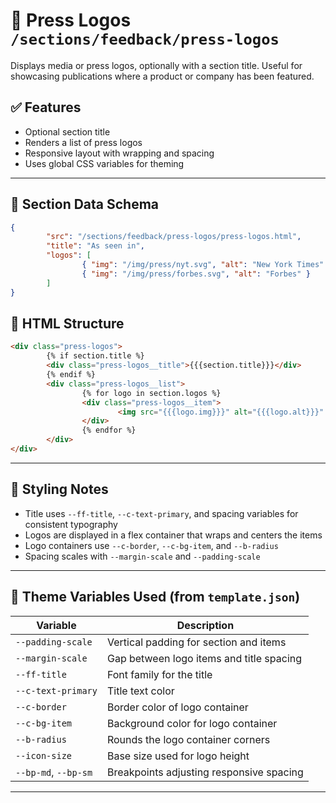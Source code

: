 # 📂 Press Logos `/sections/feedback/press-logos`

Displays media or press logos, optionally with a section title. Useful for showcasing publications where a product or company has been featured.

## ✅ Features

-   Optional section title
-   Renders a list of press logos
-   Responsive layout with wrapping and spacing
-   Uses global CSS variables for theming

---

## 🧾 Section Data Schema

```json
{
        "src": "/sections/feedback/press-logos/press-logos.html",
        "title": "As seen in",
        "logos": [
                { "img": "/img/press/nyt.svg", "alt": "New York Times" },
                { "img": "/img/press/forbes.svg", "alt": "Forbes" }
        ]
}
```

## 🧱 HTML Structure

```html
<div class="press-logos">
        {% if section.title %}
        <div class="press-logos__title">{{{section.title}}}</div>
        {% endif %}
        <div class="press-logos__list">
                {% for logo in section.logos %}
                <div class="press-logos__item">
                        <img src="{{{logo.img}}}" alt="{{{logo.alt}}}" />
                </div>
                {% endfor %}
        </div>
</div>
```

---

## 🎨 Styling Notes

-   Title uses `--ff-title`, `--c-text-primary`, and spacing variables for consistent typography
-   Logos are displayed in a flex container that wraps and centers the items
-   Logo containers use `--c-border`, `--c-bg-item`, and `--b-radius`
-   Spacing scales with `--margin-scale` and `--padding-scale`

---

## 🧩 Theme Variables Used (from `template.json`)

| Variable             | Description                              |
| -------------------- | ---------------------------------------- |
| `--padding-scale`    | Vertical padding for section and items   |
| `--margin-scale`     | Gap between logo items and title spacing |
| `--ff-title`         | Font family for the title                |
| `--c-text-primary`   | Title text color                         |
| `--c-border`         | Border color of logo container           |
| `--c-bg-item`        | Background color for logo container      |
| `--b-radius`         | Rounds the logo container corners        |
| `--icon-size`        | Base size used for logo height           |
| `--bp-md`, `--bp-sm` | Breakpoints adjusting responsive spacing |

---
